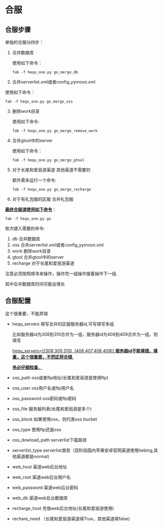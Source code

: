 # 合服

## 合服步骤

单独的合服分四步：

1. 合并数据库

   使用如下命令：

   ```
   fab -f hequ_one.py go_merge_db
   ```

2.  合并serverlist.xml或者config_yymoon.xml

   使用如下命令：

   ```
   fab -f hequ_one.py go_merge_oss
   ```

3. 删除work目录

   使用如下命令:

   ```
   fab -f hequ_one.py go_merge_remove_work
   ```

4. 合并gtool中的server

   使用如下命令：

   ```
   fab -f hequ_one.py go_merge_gtool
   ```

5. 对于长尾和爱丽游渠道 其他渠道不需要的  

   额外需多运行一个命令:

   ```
   fab -f hequ_one.py go_merge_recharge
   ```


6. 对于有礼包服的区服 合并礼包服

**<u>最终合服请使用如下命令</u>**：

```
fab -f hequ_one.py go
```

依次键入需要的命令:

1. db 合并数据库
2. oss 合并serverlist.xml或者config_yymoon.xml
3. work 删除work目录
4. gtool 合并gtool中的server
5. recharge 对于长尾和爱丽游渠道

注意必须按照顺寻来操作，操作完一组操作接着操作下一组.

其中合并数据库时间可能会很长

## 合服配置

这个很重要，不能弄错

* hequ_servers  填写合并的区服服务器id,可写填写多组

  比如服务器id为308到310合并为一组，服务器id为406到409合并为一组，则填写

  <u>hequ_servers=[(308,309,310), (406,407,408,409)],**服务器id不能填错，填重，这个很重要，不然区将合错,**</u>

  <u>**务必仔细检查**。</u>

* oss_path  oss或者ftp地址(长尾和爱丽游是使用ftp)

* oss_user oss用户名或ftp用户名

* oss_password oss密码或ftp密码

* oss_file 服务器列表(长尾和爱丽游是多个)

* oss_block 如果使用oss，则代表oss bucket

* oss_type 使用ftp还是oss

* oss_dowload_path serverlist下载路径 

* serverlist_type serverlist类型（现阶段国内苹果安卓官网渠道使用hebing,其他渠道都是normal)

* web_host 渠道web后台地址

* web_root 渠道web后台用户名

* web_password 渠道web后台密码

* web_db 渠道web后台数据库

* recharge_host 充值web后台地址(长尾和爱丽游使用)

* rechare_need （长尾和爱丽游渠道填True，其他渠道填false)